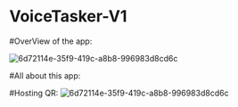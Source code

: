 ﻿# VoiceTasker-V1

#OverView of the app:

![6d72114e-35f9-419c-a8b8-996983d8cd6c](https://github.com/user-attachments/assets/91ed8c69-5ab1-48a8-b5f3-0fbb4087977d)

#All about this app:


#Hosting QR:
![6d72114e-35f9-419c-a8b8-996983d8cd6c](https://github.com/user-attachments/assets/ba11fa1f-73c1-4bd3-bf69-861af4bec60e)

